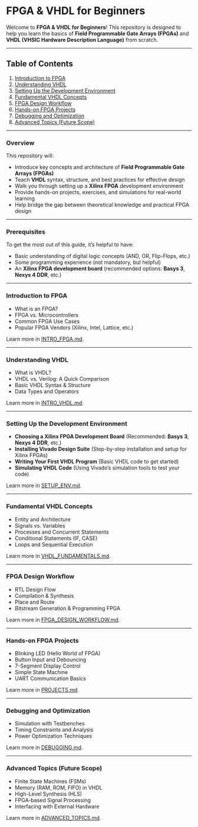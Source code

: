 # FPGA & VHDL for Beginners

Welcome to **FPGA & VHDL for Beginners**! This repository is designed to help you learn the basics of **Field Programmable Gate Arrays (FPGAs)** and **VHDL (VHSIC Hardware Description Language)** from scratch.

---

## Table of Contents

1. [Introduction to FPGA](#introduction-to-fpga)
2. [Understanding VHDL](#understanding-vhdl)
3. [Setting Up the Development Environment](#setting-up-the-development-environment)
4. [Fundamental VHDL Concepts](#fundamental-vhdl-concepts)
5. [FPGA Design Workflow](#fpga-design-workflow)
6. [Hands-on FPGA Projects](#hands-on-fpga-projects)
7. [Debugging and Optimization](#debugging-and-optimization)
8. [Advanced Topics (Future Scope)](#advanced-topics-future-scope)

---

### Overview

This repository will:
- Introduce key concepts and architecture of **Field Programmable Gate Arrays (FPGAs)**
- Teach **VHDL** syntax, structure, and best practices for effective design
- Walk you through setting up a **Xilinx FPGA** development environment
- Provide hands-on projects, exercises, and simulations for real-world learning
- Help bridge the gap between theoretical knowledge and practical FPGA design

---

### Prerequisites

To get the most out of this guide, it’s helpful to have:
- Basic understanding of digital logic concepts (AND, OR, Flip-Flops, etc.)
- Some programming experience (not mandatory, but helpful)
- An **Xilinx FPGA development board** (recommended options: **Basys 3**, **Nexys 4 DDR**, etc.)

---

### Introduction to FPGA

- What is an FPGA?
- FPGA vs. Microcontrollers
- Common FPGA Use Cases
- Popular FPGA Vendors (Xilinx, Intel, Lattice, etc.)

Learn more in [INTRO_FPGA.md](intro_fpga.md).

---

### Understanding VHDL

- What is VHDL?
- VHDL vs. Verilog: A Quick Comparison
- Basic VHDL Syntax & Structure
- Data Types and Operators

Learn more in [INTRO_VHDL.md](intro_vhdl.md).

---

### Setting Up the Development Environment

- **Choosing a Xilinx FPGA Development Board** (Recommended: **Basys 3**, **Nexys 4 DDR**, etc.)
- **Installing Vivado Design Suite** (Step-by-step installation and setup for Xilinx FPGAs)
- **Writing Your First VHDL Program** (Basic VHDL code to get started)
- **Simulating VHDL Code** (Using Vivado’s simulation tools to test your code)

Learn more in [SETUP_ENV.md](setup_env.md).

---

### Fundamental VHDL Concepts

- Entity and Architecture
- Signals vs. Variables
- Processes and Concurrent Statements
- Conditional Statements (IF, CASE)
- Loops and Sequential Execution

Learn more in [VHDL_FUNDAMENTALS.md](vhdl_fundamentals.md).

---

### FPGA Design Workflow

- RTL Design Flow
- Compilation & Synthesis
- Place and Route
- Bitstream Generation & Programming FPGA

Learn more in [FPGA_DESIGN_WORKFLOW.md](fpga_design_workflow.md).

---

### Hands-on FPGA Projects

- Blinking LED (Hello World of FPGA)
- Button Input and Debouncing
- 7-Segment Display Control
- Simple State Machine
- UART Communication Basics

Learn more in [PROJECTS.md](projects.md).

---

### Debugging and Optimization

- Simulation with Testbenches
- Timing Constraints and Analysis
- Power Optimization Techniques

Learn more in [DEBUGGING.md](debugging.md).

---

### Advanced Topics (Future Scope)

- Finite State Machines (FSMs)
- Memory (RAM, ROM, FIFO) in VHDL
- High-Level Synthesis (HLS)
- FPGA-based Signal Processing
- Interfacing with External Hardware

Learn more in [ADVANCED_TOPICS.md](advanced_topics.md).
